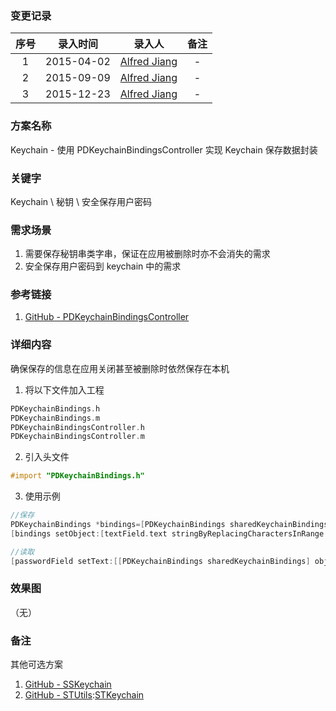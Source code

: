 ### 变更记录

| 序号 | 录入时间 | 录入人 | 备注 |
|:--------:|:--------:|:--------:|:--------:|
| 1 | 2015-04-02 | [Alfred Jiang](https://github.com/viktyz) | - |
| 2 | 2015-09-09 | [Alfred Jiang](https://github.com/viktyz) | - |
| 3 | 2015-12-23 | [Alfred Jiang](https://github.com/viktyz) | - |

### 方案名称

Keychain - 使用 PDKeychainBindingsController 实现 Keychain 保存数据封装

### 关键字

Keychain \ 秘钥 \ 安全保存用户密码

### 需求场景

1. 需要保存秘钥串类字串，保证在应用被删除时亦不会消失的需求
2. 安全保存用户密码到 keychain 中的需求

### 参考链接

1. [GitHub - PDKeychainBindingsController](https://github.com/carlbrown/PDKeychainBindingsController)

### 详细内容

确保保存的信息在应用关闭甚至被删除时依然保存在本机

1. 将以下文件加入工程
```objective-c
PDKeychainBindings.h
PDKeychainBindings.m
PDKeychainBindingsController.h
PDKeychainBindingsController.m
```

2. 引入头文件
```objective-c
#import "PDKeychainBindings.h"
```

3. 使用示例
```objective-c
//保存
PDKeychainBindings *bindings=[PDKeychainBindings sharedKeychainBindings];
[bindings setObject:[textField.text stringByReplacingCharactersInRange:range withString:string] forKey:@"passwordString"];

//读取
[passwordField setText:[[PDKeychainBindings sharedKeychainBindings] objectForKey:@"passwordString"]]
```

### 效果图
（无）

### 备注

其他可选方案

1. [GitHub - SSKeychain](https://github.com/soffes/sskeychain)
2. [GitHub - STUtils](https://github.com/ldandersen/STUtils):[STKeychain](https://github.com/ldandersen/STUtils/blob/master/Security/STKeychain.h)
